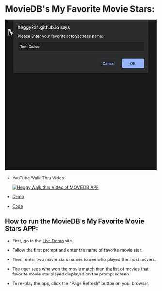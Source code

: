 # MovieDB's My Favorite Movie Stars:

![app gif](favoriteMovie.gif)

- YouTube Walk Thru Video:

  [![Heggy Walk thru Video of MOVIEDB APP](https://img.youtube.com/vi/lp1X-CURQzQ/0.jpg)](https://www.youtube.com/watch?v=lp1X-CURQzQ)

- [Demo](https://heggy231.github.io/movieDB-my-favorite-movie-stars/)

- [Code](https://github.com/heggy231/movieDB-my-favorite-movie-stars)

## How to run the MovieDB's My Favorite Movie Stars APP:

- First, go to the [Live Demo](https://heggy231.github.io/imdb-my-favorite-movie-stars/) site.

- Follow the first prompt and enter the name of favorite movie star.

- Then, enter two movie stars names to see who played the most movies.

- The user sees who won the movie match then the list of movies that favorite movie star played displayed on the prompt screen.

- To re-play the app, click the "Page Refresh" button on your browser.

